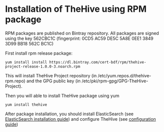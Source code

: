 # Installation of TheHive using RPM package

RPM packages are published on Bintray repository. All packages are signed using the key 562CBC1C (fingerprint: 0CD5
AC59 DE5C 5A8E 0EE1  3849 3D99 BB18 562C BC1C)

First install rpm release package:
```
yum install install https://dl.bintray.com/cert-bdf/rpm/thehive-project-release-1.0.0-3.noarch.rpm
```
This will install TheHive Project repository (in /etc/yum.repos.d/thehive-rpm.repo) and the GPG public key (in
/etc/pki/rpm-gpg/GPG-TheHive-Project).
 
Then you will able to install TheHive package using yum
```
yum install thehive
```

After package installation, you should install ElasticSearch
(see [ElasticSearch installation guide](elasticsearch-guide.md)) and configure TheHive
(see [configuration guide](../admin/configuration.md))